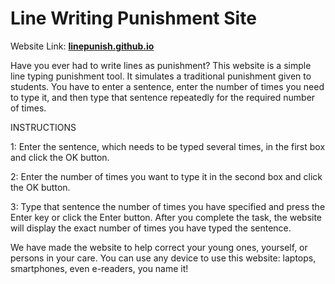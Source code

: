 # Line Writing Punishment Site
Website Link: **[linepunish.github.io](https://linepunish.github.io/)**

Have you ever had to write lines as punishment?
This website is a simple line typing punishment tool.
It simulates a traditional punishment given to students.
You have to enter a sentence, enter the number of times you need to type it, and then type that sentence repeatedly for the required number of times.

INSTRUCTIONS

1: Enter the sentence, which needs to be typed several times, in the first box and click the OK button.

2: Enter the number of times you want to type it in the second box and click the OK button.

3: Type that sentence the number of times you have specified and press the Enter key or click the Enter button. After you complete the task, the website will display the exact number of times you have typed the sentence.

We have made the website to help correct your young ones, yourself, or persons in your care.
You can use any device to use this website: laptops, smartphones, even e-readers, you name it!
